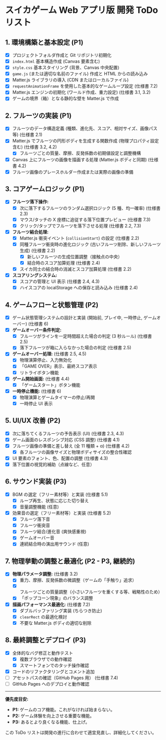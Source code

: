 # スイカゲーム Web アプリ版 開発 ToDo リスト

## 1. 環境構築と基本設定 (P1)

-   [x] プロジェクトフォルダ作成と Git リポジトリ初期化
-   [x] `index.html` 基本構造作成 (Canvas 要素含む)
-   [x] `style.css` 基本スタイリング (背景、Canvas 中央配置)
-   [x] `game.js` (または適切な名前のファイル) 作成と HTML からの読み込み
-   [x] Matter.js ライブラリの導入 (CDN またはローカルファイル)
-   [x] `requestAnimationFrame` を使用した基本的なゲームループ設定 (仕様書 7.2)
-   [x] Matter.js エンジンの初期化 (ワールド作成、重力設定) (仕様書 3.1, 3.2)
-   [x] ゲームの境界（箱）となる静的な壁を Matter.js で作成

## 2. フルーツの実装 (P1)

-   [x] フルーツのデータ構造定義 (種類、進化先、スコア、相対サイズ、画像パス等) (仕様書 2.1)
-   [x] Matter.js でフルーツの円形ボディを生成する関数作成 (物理プロパティ設定含む) (仕様書 3.2, 4.2)
    -   [x] フルーツごとの質量、摩擦、反発係数の初期値設定と調整機構
-   [x] Canvas 上にフルーツの画像を描画する処理 (Matter.js ボディと同期) (仕様書 4.2)
-   [x] フルーツ画像のプレースホルダー作成または実際の画像の準備

## 3. コアゲームロジック (P1)

-   [x] **フルーツ落下操作:**
    -   [x] 次に落下するフルーツのランダム選択ロジック (5 種、均一確率) (仕様書 2.3)
    -   [x] マウス/タッチの X 座標に追従する落下位置プレビュー (仕様書 7.3)
    -   [x] クリック/タップでフルーツを落下させる処理 (仕様書 2.2, 7.3)
-   [x] **フルーツ結合処理:**
    -   [x] Matter.js 衝突イベント (`collisionStart`) の設定 (仕様書 2.2)
    -   [x] 同種フルーツ衝突時の進化ロジック (古いフルーツ削除、新しいフルーツ生成) (仕様書 2.2)
        -   [x] 新しいフルーツの生成位置調整（接触点の中央）
        -   [x] 結合時のスコア加算処理 (仕様書 2.4)
    -   [x] スイカ同士の結合時の消滅とスコア加算処理 (仕様書 2.2)
-   [x] **スコアリングシステム:**
    -   [x] スコアの管理と UI 表示 (仕様書 2.4, 4.3)
    -   [x] ハイスコアの localStorage への保存と読み込み (仕様書 2.4)

## 4. ゲームフローと状態管理 (P2)

-   [x] ゲーム状態管理システムの設計と実装 (開始前, プレイ中, 一時停止, ゲームオーバー) (仕様書 6)
-   [x] **ゲームオーバー条件判定:**
    -   [x] フルーツがラインを一定時間超えた場合の判定 (3 秒ルール) (仕様書 2.5)
    -   [x] 落下フルーツが箱に入らなかった場合の判定 (仕様書 2.5)
-   [x] **ゲームオーバー処理:** (仕様書 2.5, 4.5)
    -   [x] 物理演算停止、入力無効化
    -   [x] 「GAME OVER」表示、最終スコア表示
    -   [x] リトライボタン機能
-   [x] **ゲーム開始画面:** (仕様書 4.4)
    -   [x] 「ゲームスタート」ボタン機能
-   [x] **一時停止機能:** (仕様書 6)
    -   [x] 物理演算とゲームタイマーの停止/再開
    -   [x] 一時停止 UI 表示

## 5. UI/UX 改善 (P2)

-   [x] 次に落ちてくるフルーツの予告表示 (UI) (仕様書 2.3, 4.3)
-   [x] ゲーム画面のレスポンシブ対応 (CSS 調整) (仕様書 4.1)
-   [x] フルーツ画像の準備と差し替え (全 11 種類 + α) (仕様書 4.2)
    -   [x] 各フルーツの画像サイズと物理ボディサイズの整合性確認
-   [x] UI 要素のフォント、色、配置の調整 (仕様書 4.3)
-   [x] 落下位置の視覚的補助（点線など、任意）

## 6. サウンド実装 (P3)

-   [x] BGM の選定（フリー素材等）と実装 (仕様書 5.1)
    -   [x] ループ再生、状態に応じた切り替え
    -   [x] 音量調整機能 (任意)
-   [x] 効果音の選定（フリー素材等）と実装 (仕様書 5.2)
    -   [x] フルーツ落下音
    -   [x] フルーツ衝突音
    -   [x] フルーツ結合/進化音 (爽快感重視)
    -   [x] ゲームオーバー音
    -   [x] 連続結合時の演出用サウンド (任意)

## 7. 物理挙動の調整と最適化 (P2 - P3, 継続的)

-   [x] **物理パラメータ調整:** (仕様書 3.2)
    -   [x] 重力、摩擦、反発係数の微調整（ゲームの「手触り」追求）
    -   [x] フルーツごとの質量調整（小さいフルーツを重くする等、戦略性のため）
    -   [x] 「ポップコーン現象」のバランス調整
-   [x] **描画パフォーマンス最適化:** (仕様書 7.2)
    -   [x] ダブルバッファリング実装 (ちらつき防止)
    -   [x] `clearRect` の最適化検討
    -   [x] 不要な Matter.js ボディの適切な削除

## 8. 最終調整とデプロイ (P3)

-   [x] 全体的なバグ修正と動作テスト
    -   [x] 複数ブラウザでの動作確認
    -   [x] スマートフォンでのタッチ操作確認
-   [x] コードのリファクタリングとコメント追加
-   [ ] アセットパスの確認（GitHub Pages 用） (仕様書 7.4)
-   [ ] GitHub Pages へのデプロイと動作確認

---

**優先度目安:**

-   **P1:** ゲームのコア機能。これがなければ始まらない。
-   **P2:** ゲーム体験を向上させる重要な機能。
-   **P3:** あるとより良くなる機能、仕上げ。

この ToDo リストは開発の進行に合わせて適宜見直し、詳細化してください。

